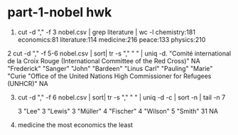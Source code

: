 # part-1-nobel hwk 

1. cut -d "," -f 3 nobel.csv | grep literature | wc -l 
chemistry:181
economics:81
literature:114
medicine:216
peace:133
physics:210


2 cut -d "," -f 5-6 nobel.csv | sort| tr -s "," " " | uniq -d. 
"Comité international de la Croix Rouge (International Committee of the Red Cross)" NA
"Frederick" "Sanger"
"John" "Bardeen"
"Linus Carl" "Pauling"
"Marie" "Curie
"Office of the United Nations High Commissioner for Refugees (UNHCR)" NA

3.  cut -d "," -f 6 nobel.csv | sort| tr -s "," " " | uniq -d -c | sort -n | tail -n 7
 
      3 "Lee"
      3 "Lewis"
      3 "Müller"
      4 "Fischer"
      4 "Wilson"
      5 "Smith"
     31 NA

4. medicine the most economics the least
